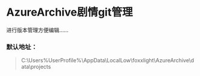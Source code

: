 # AzureArchive剧情git管理

进行版本管理方便编辑……

### 默认地址：

> C:\Users\%UserProfile%\AppData\LocalLow\foxxlight\AzureArchive\data\projects